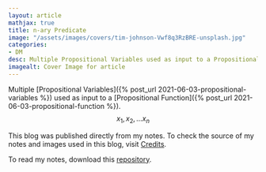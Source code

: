 ```yaml
---
layout: article
mathjax: true
title: n-ary Predicate
image: "/assets/images/covers/tim-johnson-Vwf8q3RzBRE-unsplash.jpg"
categories:
- DM
desc: Multiple Propositional Variables used as input to a Propositional Function. 
imagealt: Cover Image for article
---
```


Multiple [Propositional Variables]({% post_url 2021-06-03-propositional-variables %}) used as input to a [Propositional Function]({% post_url 2021-06-03-propositional-function %}).
$$x_1, x_2, \dots x_n$$

































































































































































































































































































































































































This blog was published directly from my notes.
To check the source of my notes and images used in this blog, visit <a href="/credits.html" target="_blank">Credits</a>.

To read my notes, download this <a href="https://github.com/bovem/CS" target="blank">repository</a>.